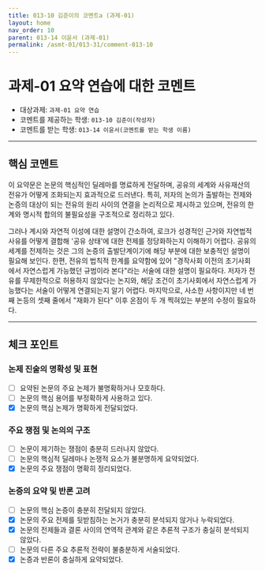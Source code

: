 ```yaml
---
title: 013-10 김준이의 코멘트a (과제-01) 
layout: home
nav_order: 10
parent: 013-14 이윤서 (과제-01)
permalink: /asmt-01/013-31/comment-013-10
---
```


# 과제-01 요약 연습에 대한 코멘트

- 대상과제: `과제-01 요약 연습`
- 코멘트를 제공하는 학생: `013-10 김준이(작성자)` 
- 코멘트를 받는 학생: `013-14 이윤서(코멘트를 받는 학생 이름)` 

---

## 핵심 코멘트

이 요약문은 논문의 핵심적인 딜레마를 명료하게 전달하며, 공유의 세계와 사유재산의 전유가 어떻게 조화되는지 효과적으로 드러낸다. 특히, 저자의 논의가 출발하는 전제와 논증의 대상이 되는 전유의 원리 사이의 연결을 논리적으로 제시하고 있으며, 전유의 한계와 명시적 합의의 불필요성을 구조적으로 정리하고 있다.

그러나 계시와 자연적 이성에 대한 설명이 간소하여, 로크가 성경적인 근거와 자연법적 사유를 어떻게 결합해 '공유 상태'에 대한 전제를 정당화하는지 이해하기 어렵다. 공유의 세계를 전제하는 것은 그의 논증의 출발단계이기에 해당 부분에 대한 보충적인 설명이 필요해 보인다. 한편,   전유의 법칙적 한계를 요약함에 있어 "경작사회 이전의 초기사회에서 자연스럽게 가능했던 규범이라 본다"라는 서술에 대한 설명이 필요하다. 저자가 전유를 무제한적으로 허용하지 않았다는 논지와, 해당 조건이 초기사회에서 자연스럽게 가능했다는 서술이 어떻게 연결되는지 알기 어렵다. 마지막으로, 사소한 사항이지만 네 번째 논등의 셋째 줄에서 "재화가 된다" 이후 온점이 두 개 찍혀있는 부분의 수정이 필요하다.

---

## 체크 포인트

### 논제 진술의 명확성 및 표현  
- [ ] 요약된 논문의 주요 논제가 불명확하거나 모호하다.  
- [ ] 논문의 핵심 용어를 부정확하게 사용하고 있다.  
- [x] 논문의 핵심 논제가 명확하게 전달되었다.  

### 주요 쟁점 및 논의의 구조  
- [ ] 논문이 제기하는 쟁점이 충분히 드러나지 않았다.  
- [ ] 논문의 핵심적 딜레마나 논쟁적 요소가 불분명하게 요약되었다.  
- [x] 논문의 주요 쟁점이 명확히 정리되었다.  

### 논증의 요약 및 반론 고려  
- [ ] 논문의 핵심 논증이 충분히 전달되지 않았다.  
- [x] 논문의 주요 전제를 뒷받침하는 논거가 충분히 분석되지 않거나 누락되었다.  
- [x] 논문의 전제들과 결론 사이의 연역적 관계와 같은 추론적 구조가 충실히 분석되지 않았다.  
- [ ] 논문의 다른 주요 추론적 전략이 불충분하게 서술되었다.
- [x] 논증과 반론이 충실하게 요약되었다. 